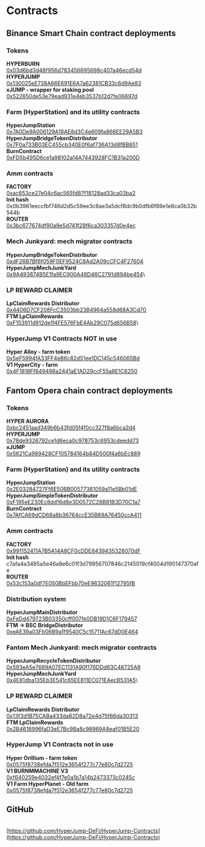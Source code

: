 # Contracts

## Binance Smart Chain contract deployments

### Tokens

**HYPERBURN**\
[0x03d6bd3d48f956d783456695698c407a46ecd54d](https://bscscan.com/address/0x03d6bd3d48f956d783456695698c407a46ecd54d)\
**HYPERJUMP**\
[0x130025eE738A66E691E6A7a62381CB33c6d9Ae83](https://bscscan.com/address/0x130025eE738A66E691E6A7a62381CB33c6d9Ae83)\
**xJUMP - wrapper for staking pool**\
[0x522650de53e79ead931e4eb3537b12d7fe06697d](https://bscscan.com/address/0x522650de53e79ead931e4eb3537b12d7fe06697d) &#x20;

### Farm (HyperStation) and its utility contracts

**HyperJumpStation**\
[0x7A0De9A006129A18AE8d3C4e609fa866EE29A5B3](https://bscscan.com/address/0x7A0De9A006129A18AE8d3C4e609fa866EE29A5B3)\
**HyperJumpBridgeTokenDistributor**\
[0x7F0a733B03EC455cb340E0f6af736A13d8fBB851](https://bscscan.com/address/0x7F0a733B03EC455cb340E0f6af736A13d8fBB851)\
**BurnContract**\
[0xFD5b495D6ce1a98102a14A7443928FC1B31a200D](https://bscscan.com/address/0xFD5b495D6ce1a98102a14A7443928FC1B31a200D)

### Amm contracts

**FACTORY**\
[0xac653ce27e04c6ac565fd87f18128ad33ca03ba2](https://bscscan.com/address/0xac653ce27e04c6ac565fd87f18128ad33ca03ba2)\
**Init hash**\
0x0b3961eeccfbf746d2d5c59ee3c8ae3a5dcf8dc9b0dfb6f89e1e8ca0b32b544b\
**ROUTER**\
[0x3bc677674df90a9e5d741f28f6ca303357d0e4ec](https://bscscan.com/address/0x3bc677674df90a9e5d741f28f6ca303357d0e4ec)

### Mech Junkyard: mech migrator contracts

**HyperJumpBridgeTokenDistributor**\
[0xdF26B7Bf6f059F0EF9524C8Ad2A09cCFC4F27604](https://bscscan.com/address/0xdF26B7Bf6f059F0EF9524C8Ad2A09cCFC4F27604#code)\
**HyperJumpMechJunkYard**\
[0x9A493874B5E1fa9EC900A48D46C2791d894be454](https://bscscan.com/address/0x9A493874B5E1fa9EC900A48D46C2791d894be454#code)\\

### LP REWARD CLAIMER

**LpClaimRewards Distributor**\
[0x4406D7CF208FcC3503bb23B4964a558d68A3Cd70](https://bscscan.com/address/0x4406D7CF208FcC3503bb23B4964a558d68A3Cd70#code)\
**FTM LpClaimRewards**\
[0xF153911d912de1f4FE576FbE4Ab29C075d656B58](https://bscscan.com/address/0xF153911d912de1f4FE576FbE4Ab29C075d656B58#code)\\

### HyperJump V1 Contracts NOT in use

**Hyper Alloy - farm token**\
[0x5eF5994fA33FF4eB6c82d51ee1DC145c546065Bd](https://bscscan.com/address/0x5eF5994fA33FF4eB6c82d51ee1DC145c546065Bd#code)\
**V1 HyperCity - farm**\
[0x4F1818Ff649498a2441aE1AD29ccF55a8E1C6250](https://bscscan.com/address/0x4F1818Ff649498a2441aE1AD29ccF55a8E1C6250)&#x20;



## Fantom Opera chain contract deployments

### Tokens

**HYPER AURORA**\
[0xbc2451aad349b6b43fd05f4f0cc327f8a6bca2d4](https://ftmscan.com/address/0xbc2451aad349b6b43fd05f4f0cc327f8a6bca2d4)\
**HYPERJUMP**\
[0x78de9326792ce1d6eca0c978753c6953cdeedd73](https://ftmscan.com/address/0x78de9326792ce1d6eca0c978753c6953cdeedd73)\
**xJUMP**\
[0x5621Ca989428CF105784164b84D500f4a6bEc889](https://ftmscan.com/address/0x5621ca989428cf105784164b84d500f4a6bec889)

### Farm (HyperStation) and its utility contracts

**HyperJumpStation**\
[0x2E03284727Ff6E50BB00577381059a11e5Bb01dE](https://ftmscan.com/address/0x2e03284727ff6e50bb00577381059a11e5bb01de)\
**HyperJumpSimpleTokenDistributor**\
[0xF195eE230Ec8dd16d8e3D0572C28B81B3D70C1a7](https://ftmscan.com/address/0xf195ee230ec8dd16d8e3d0572c28b81b3d70c1a7)\
**BurnContract**\
[0x7AfCA69dCD68a8b36764ccE35B89A76450ccA411](https://ftmscan.com/address/0x7AfCA69dCD68a8b36764ccE35B89A76450ccA411)

### Amm contracts

**FACTORY**\
[0x991152411A7B5A14A8CF0cDDE8439435328070dF](https://ftmscan.com/address/0x991152411a7b5a14a8cf0cdde8439435328070df)\
**Init hash**\
c7afa4a3485a5e46a8e6c01f3d79956707846c2145019cf4004d190147370afe\
**ROUTER**\
[0x53c153a0df7E050BbEFbb70eE9632061f12795fB](https://ftmscan.com/address/0x53c153a0df7e050bbefbb70ee9632061f12795fb)

### Distribution system

**HyperJumpMainDistributor**\
[0xFeDd479723B03350cff007fe0DB19D1C6F179457](https://ftmscan.com/address/0xfedd479723b03350cff007fe0db19d1c6f179457)\
**FTM -> BSC BridgeDistributor**\
[0xeAE39a03Fb06B9a1f9540C5c15711Ac67dD0E464](https://ftmscan.com/address/0xeae39a03fb06b9a1f9540c5c15711ac67dd0e464)

### Fantom Mech Junkyard: mech migrator contracts

**HyperJumpRecycleTokenDistributor**\
[0x593eA5e7689A07EC1131A90f176DDd63C48725A8](https://ftmscan.com/address/0x593ea5e7689a07ec1131a90f176ddd63c48725a8)\
**HyperJumpMechJunkYard**\
[0x4E81dba135Eb3E541c65EE811EC071EAecB531A5](https://ftmscan.com/address/0x4e81dba135eb3e541c65ee811ec071eaecb531a5)\\

### LP REWARD CLAIMER

**LpClaimRewards Distributor**\
[0x13f3d1B75CABa433da82D8a72e4d75f66da30313](https://ftmscan.com/address/0x13f3d1b75caba433da82d8a72e4d75f66da30313)\
**FTM LpClaimRewards**\
[0x2B4618996faD3eE7Bc9Ba8c98969A8eaf01B5E20](https://ftmscan.com/address/0x2b4618996fad3ee7bc9ba8c98969a8eaf01b5e20)

### HyperJump V1 Contracts not in use

**Hyper Orillium - farm token**\
[0x0575f8738efda7f512e3654f277c77e80c7d2725](https://ftmscan.com/address/0x0575f8738efda7f512e3654f277c77e80c7d2725)\
**V1 BURNMMACHINE V3**\
[0xf640259e4032ef4f7e0a1b7a14b2473373c0245c](https://ftmscan.com/address/0xf640259e4032ef4f7e0a1b7a14b2473373c0245c)\
**V1 Farm HyperPlanet - Old farm**\
[0x0575f8738efda7f512e3654f277c77e80c7d2725](https://ftmscan.com/address/0x0575f8738efda7f512e3654f277c77e80c7d2725)&#x20;

## Git~~H~~ub

\
[https://github.com/HyperJump-DeFi/HyperJump-Contracts](https://github.com/HyperJump-DeFi/HyperJump-Contracts)

